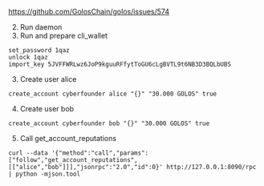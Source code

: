 https://github.com/GolosChain/golos/issues/574

2. Run daemon
3. Run and prepare cli_wallet
```
set_password 1qaz
unlock 1qaz
import_key 5JVFFWRLwz6JoP9kguuRFfytToGU6cLgBVTL9t6NB3D3BQLbUBS
```
3. Create user alice
```
create_account cyberfounder alice "{}" "30.000 GOLOS" true
```
4. Create user bob
```
create_account cyberfounder bob "{}" "30.000 GOLOS" true
```
5. Call get_account_reputations
```
curl --data '{"method":"call","params":["follow","get_account_reputations",[["alice","bob"]]],"jsonrpc":"2.0","id":0}' http://127.0.0.1:8090/rpc | python -mjson.tool
```
